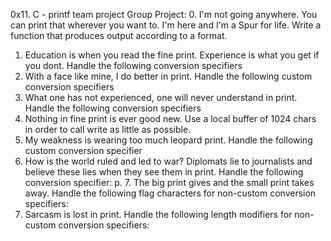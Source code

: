 0x11. C - printf team project
Group Project:
0. I'm not going anywhere. You can print that wherever you want to. I'm here and I'm a Spur for life. Write a function that produces output according to a format.
1. Education is when you read the fine print. Experience is what you get if you dont. Handle the following conversion specifiers
2. With a face like mine, I do better in print. Handle the following custom conversion specifiers
3. What one has not experienced, one will never understand in print. Handle the following conversion specifiers
4. Nothing in fine print is ever good new. Use a local buffer of 1024 chars in order to call write as little as possible.
5. My weakness is wearing too much leopard print. Handle the following custom conversion specifier
6. How is the world ruled and led to war? Diplomats lie to journalists and believe these lies when they see them in print. Handle the following conversion specifier: p.                                     ­­7. The big print gives and the small print takes away. Handle the following flag characters for non-custom conversion specifiers:
8. Sarcasm is lost in print. Handle the following length modifiers for non-custom conversion specifiers:

